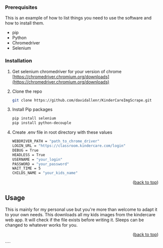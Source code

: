 ### Prerequisites

This is an example of how to list things you need to use the software and how to install them.

- pip
- Python
- Chromedriver
- Selenium

### Installation

1. Get selenium chromedriver for your version of chrome [https://chromedriver.chromium.org/downloads](https://chromedriver.chromium.org/downloads)
2. Clone the repo
   ```sh
   git clone https://github.com/davidallenr/KinderCareImgScrape.git
   ```
3. Install Pip packages

   ```sh
   pip install selenium
   pip install python-decouple
   ```

4. Create .env file in root directory with these values

   ```sh
   WEBDRIVER_PATH = "path_to_chrome_driver"
   LOGIN_URL = "https://classroom.kindercare.com/login"
   DEBUG = True
   HEADLESS = True
   USERNAME = "your_login"
   PASSWORD = "your_password"
   WAIT_TIME = 5
   CHILDS_NAME = "your_kids_name"
   ```

<p align="right">(<a href="#top">back to top</a>)</p>

<!-- USAGE EXAMPLES -->

## Usage

This is mainly for my personal use but you're more than welcome to adapt it to your own needs.
This downloads all my kids images from the kindercare web app. It will check if the file exists before writing it.
Sleeps can be changed to whatever works for you.

<p align="right">(<a href="#top">back to top</a>)</p>
````
